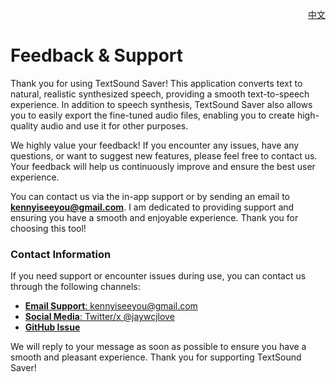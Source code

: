 <p align="right">
  <a href="./feedback.zh.md">中文</a>
</p>
<!--rehype:style=float: right; bottom: -36px; position: relative;-->

Feedback & Support
===

Thank you for using TextSound Saver! This application converts text to natural, realistic synthesized speech, providing a smooth text-to-speech experience. In addition to speech synthesis, TextSound Saver also allows you to easily export the fine-tuned audio files, enabling you to create high-quality audio and use it for other purposes.

We highly value your feedback! If you encounter any issues, have any questions, or want to suggest new features, please feel free to contact us. Your feedback will help us continuously improve and ensure the best user experience.

You can contact us via the in-app support or by sending an email to **kennyiseeyou@gmail.com**. I am dedicated to providing support and ensuring you have a smooth and enjoyable experience. Thank you for choosing this tool!

### Contact Information

If you need support or encounter issues during use, you can contact us through the following channels:

- [**Email Support**: kennyiseeyou@gmail.com](mailto:kennyiseeyou@gmail.com)  
- [**Social Media**: Twitter/x @jaywcjlove](https://twitter.com/jaywcjlove)  
- [**GitHub Issue**](https://github.com/jaywcjlove/TextSoundSaver/issues/new/choose)  

We will reply to your message as soon as possible to ensure you have a smooth and pleasant experience. Thank you for supporting TextSound Saver!